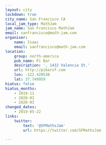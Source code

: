 ```yaml
---
layout: city
lockdown: true
city_name: San Francisco CA
local_jam_type: MathJam
jam_name: San Francisco MathJam
email: sanfrancisco@math-jam.com
organiser:
    name: Isaac
    email: sanfrancisco@math-jam.com
location:
    group: north-america
    pub_name: Pi Bar
    description: ', 1432 Valencia St.'
    url: http://pibarsf.com
    lon: -122.420538
    lat: 37.749959
hiatus: false
hiatus_months:
    - 2019-11
    - 2020-02
    - 2020-03
changed_dates:
    - 2019-05-22
links:
    twitter:
        text: '@SFMathsJam'
        url: https://twitter.com/SFMathsJam

---
```


